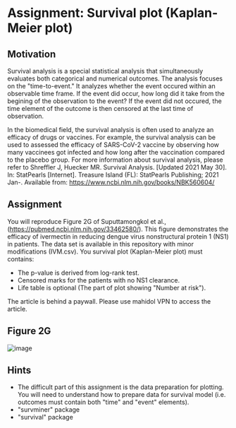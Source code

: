 # Assignment: Survival plot (Kaplan-Meier plot)
## Motivation
Survival analysis is a special statistical analysis that simultaneously evaluates both categorical and numerical outcomes. The analysis focuses on the "time-to-event." It analyzes whether the event occured within an observable time frame. If the event did occur, how long did it take from the begining of the observation to the event? If the event did not occured, the time element of the outcome is then censored at the last time of observation.<p/>

In the biomedical field, the survival analysis is often used to analyze an efficacy of drugs or vaccines. For example, the survival analysis can be used to assessed the efficacy of SARS-CoV-2 vaccine by observing how many vaccinees got infected and how long after the vaccination compared to the placebo group. For more information about survival analysis, please refer to Shreffler J, Huecker MR. Survival Analysis. [Updated 2021 May 30]. In: StatPearls [Internet]. Treasure Island (FL): StatPearls Publishing; 2021 Jan-. Available from: https://www.ncbi.nlm.nih.gov/books/NBK560604/

## Assignment
You will reproduce Figure 2G of Suputtamongkol et al., (https://pubmed.ncbi.nlm.nih.gov/33462580/). This figure demonstrates the efficacy of ivermectin in reducing dengue virus nonstructural protein 1 (NS1) in patients. The data set is available in this repository with minor modifications (IVM.csv). You survival plot (Kaplan-Meier plot) must contains:
- The p-value is derived from log-rank test.
- Censored marks for the patients with no NS1 clearance.
- Life table is optional (The part of plot showing "Number at risk").

The article is behind a paywall. Please use mahidol VPN to access the article.

## Figure 2G
![image](https://user-images.githubusercontent.com/9914505/138673680-1813e360-24aa-487a-a587-a6ae00d3d57b.png)

## Hints
- The difficult part of this assignment is the data preparation for plotting. You will need to understand how to prepare data for survival model (i.e. outcomes must contain both "time" and "event" elements).
- "survminer" package
- "survival" package 
